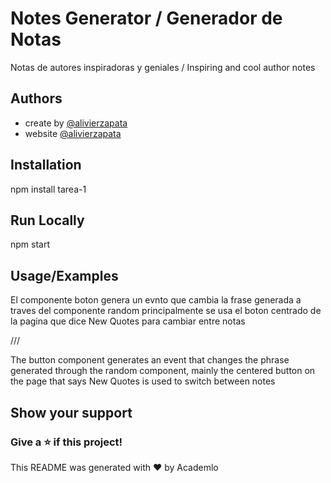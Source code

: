 # Notes Generator / Generador de Notas 

Notas de autores inspiradoras y geniales / Inspiring and cool author notes
## Authors

- create by [@alivierzapata](https://github.com/alivierz)
- website [@alivierzapata](https://portafolio-alivier.netlify.app/)

## Installation

npm install tarea-1
    
## Run Locally

npm start

## Usage/Examples

El componente boton genera un evnto que cambia la frase generada a traves del componente random
principalmente se usa el boton centrado de la pagina que dice New Quotes para cambiar entre notas 

///

The button component generates an event that changes the phrase generated through the random component, mainly the centered button on the page that says New Quotes is used to switch between notes
## Show your support

### Give a ⭐️ if this project!

This README was generated with ❤️ by Academlo
